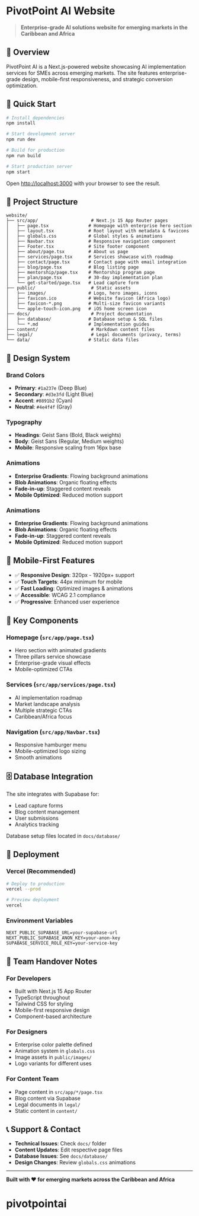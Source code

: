 # PivotPoint AI Website

> **Enterprise-grade AI solutions website for emerging markets in the Caribbean and Africa**

## 🌟 Overview

PivotPoint AI is a Next.js-powered website showcasing AI implementation services for SMEs across emerging markets. The site features enterprise-grade design, mobile-first responsiveness, and strategic conversion optimization.

## 🚀 Quick Start

```bash
# Install dependencies
npm install

# Start development server
npm run dev

# Build for production
npm run build

# Start production server
npm start
```

Open [http://localhost:3000](http://localhost:3000) with your browser to see the result.

## 📁 Project Structure

```
website/
├── src/app/                    # Next.js 15 App Router pages
│   ├── page.tsx               # Homepage with enterprise hero section
│   ├── layout.tsx             # Root layout with metadata & favicons
│   ├── globals.css            # Global styles & animations
│   ├── Navbar.tsx             # Responsive navigation component
│   ├── Footer.tsx             # Site footer component
│   ├── about/page.tsx         # About us page
│   ├── services/page.tsx      # Services showcase with roadmap
│   ├── contact/page.tsx       # Contact page with email integration
│   ├── blog/page.tsx          # Blog listing page
│   ├── mentorship/page.tsx    # Mentorship program page
│   ├── plan/page.tsx          # 30-day implementation plan
│   └── get-started/page.tsx   # Lead capture form
├── public/                     # Static assets
│   ├── images/                # Logo, hero images, icons
│   ├── favicon.ico            # Website favicon (Africa logo)
│   ├── favicon-*.png          # Multi-size favicon variants
│   └── apple-touch-icon.png   # iOS home screen icon
├── docs/                       # Project documentation
│   ├── database/              # Database setup & SQL files
│   └── *.md                   # Implementation guides
├── content/                    # Markdown content files
├── legal/                      # Legal documents (privacy, terms)
└── data/                      # Static data files
```

## 🎨 Design System

### Brand Colors
- **Primary**: `#1a237e` (Deep Blue)
- **Secondary**: `#d3e3fd` (Light Blue)
- **Accent**: `#0891b2` (Cyan)
- **Neutral**: `#4e4f4f` (Gray)

### Typography
- **Headings**: Geist Sans (Bold, Black weights)
- **Body**: Geist Sans (Regular, Medium weights)
- **Mobile**: Responsive scaling from 16px base

### Animations
- **Enterprise Gradients**: Flowing background animations
- **Blob Animations**: Organic floating effects
- **Fade-in-up**: Staggered content reveals
- **Mobile Optimized**: Reduced motion support

### Animations
- **Enterprise Gradients**: Flowing background animations
- **Blob Animations**: Organic floating effects
- **Fade-in-up**: Staggered content reveals
- **Mobile Optimized**: Reduced motion support

## 📱 Mobile-First Features

- ✅ **Responsive Design**: 320px - 1920px+ support
- ✅ **Touch Targets**: 44px minimum for mobile
- ✅ **Fast Loading**: Optimized images & animations
- ✅ **Accessible**: WCAG 2.1 compliance
- ✅ **Progressive**: Enhanced user experience

## 🔧 Key Components

### Homepage (`src/app/page.tsx`)
- Hero section with animated gradients
- Three pillars service showcase
- Enterprise-grade visual effects
- Mobile-optimized CTAs

### Services (`src/app/services/page.tsx`)
- AI implementation roadmap
- Market landscape analysis
- Multiple strategic CTAs
- Caribbean/Africa focus

### Navigation (`src/app/Navbar.tsx`)
- Responsive hamburger menu
- Mobile-optimized logo sizing
- Smooth animations

## 🗄️ Database Integration

The site integrates with Supabase for:
- Lead capture forms
- Blog content management
- User submissions
- Analytics tracking

Database setup files located in `docs/database/`

## 🚀 Deployment

### Vercel (Recommended)
```bash
# Deploy to production
vercel --prod

# Preview deployment  
vercel
```

### Environment Variables
```env
NEXT_PUBLIC_SUPABASE_URL=your-supabase-url
NEXT_PUBLIC_SUPABASE_ANON_KEY=your-anon-key
SUPABASE_SERVICE_ROLE_KEY=your-service-key
```

## 👥 Team Handover Notes

### For Developers
- Built with Next.js 15 App Router
- TypeScript throughout
- Tailwind CSS for styling
- Mobile-first responsive design
- Component-based architecture

### For Designers
- Enterprise color palette defined
- Animation system in `globals.css`
- Image assets in `public/images/`
- Logo variants for different uses

### For Content Team
- Page content in `src/app/*/page.tsx`
- Blog content via Supabase
- Legal documents in `legal/`
- Static content in `content/`

## 📞 Support & Contact

- **Technical Issues**: Check `docs/` folder
- **Content Updates**: Edit respective page files
- **Database Issues**: See `docs/database/`
- **Design Changes**: Review `globals.css` animations

---

**Built with ❤️ for emerging markets across the Caribbean and Africa**
# pivotpointai
